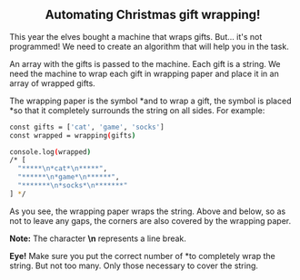 <h2 align="center">Automating Christmas gift wrapping!</h2>

This year the elves bought a machine that wraps gifts. But... it's not programmed! We need to create an algorithm that will help you in the task.

An array with the gifts is passed to the machine. Each gift is a string. We need the machine to wrap each gift in wrapping paper and place it in an array of wrapped gifts.

The wrapping paper is the symbol *and to wrap a gift, the symbol is placed *so that it completely surrounds the string on all sides. For example:

```sh
const gifts = ['cat', 'game', 'socks']
const wrapped = wrapping(gifts)

console.log(wrapped)
/* [
  "*****\n*cat*\n*****",
  "******\n*game*\n******",
  "*******\n*socks*\n*******"
] */
```

As you see, the wrapping paper wraps the string. Above and below, so as not to leave any gaps, the corners are also covered by the wrapping paper.

**Note:** The character **\n** represents a line break.

**Eye!** Make sure you put the correct number of *to completely wrap the string. But not too many. Only those necessary to cover the string.
